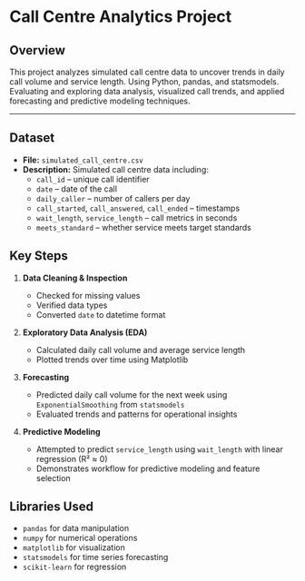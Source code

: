 # Call Centre Analytics Project

## Overview
This project analyzes simulated call centre data to uncover trends in daily call volume and service length. 
Using Python, pandas, and statsmodels. Evaluating and exploring data analysis, visualized call trends, and applied forecasting and predictive modeling techniques.  

---

## Dataset
- **File:** `simulated_call_centre.csv`  
- **Description:** Simulated call centre data including:
  - `call_id` – unique call identifier
  - `date` – date of the call
  - `daily_caller` – number of callers per day
  - `call_started`, `call_answered`, `call_ended` – timestamps
  - `wait_length`, `service_length` – call metrics in seconds
  - `meets_standard` – whether service meets target standards

## Key Steps
1. **Data Cleaning & Inspection**
   - Checked for missing values
   - Verified data types
   - Converted `date` to datetime format

2. **Exploratory Data Analysis (EDA)**
   - Calculated daily call volume and average service length
   - Plotted trends over time using Matplotlib

3. **Forecasting**
   - Predicted daily call volume for the next week using `ExponentialSmoothing` from `statsmodels`
   - Evaluated trends and patterns for operational insights

4. **Predictive Modeling**
   - Attempted to predict `service_length` using `wait_length` with linear regression (R² ≈ 0)
   - Demonstrates workflow for predictive modeling and feature selection

## Libraries Used
- `pandas` for data manipulation
- `numpy` for numerical operations
- `matplotlib` for visualization
- `statsmodels` for time series forecasting
- `scikit-learn` for regression
